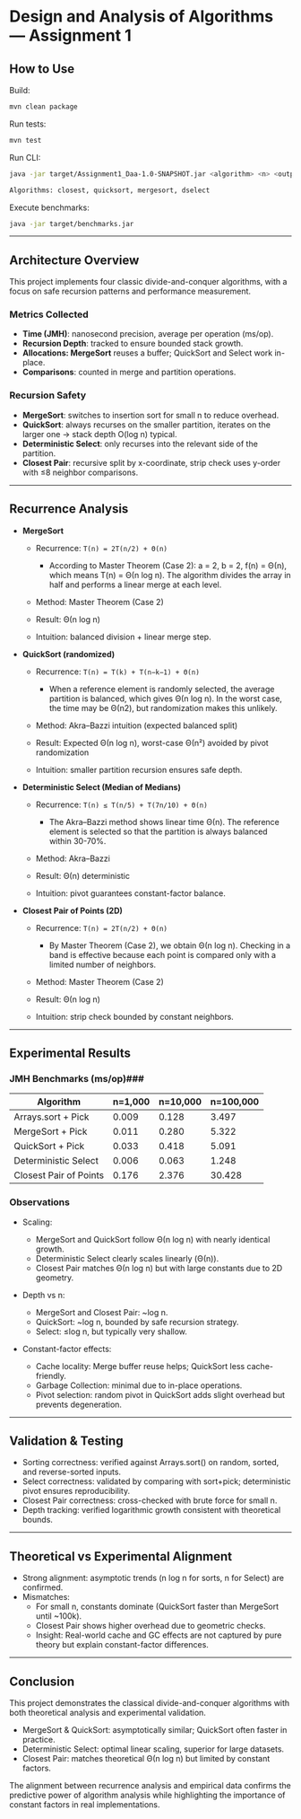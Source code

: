 # Design and Analysis of Algorithms — Assignment 1

## How to Use

Build:

```bash
mvn clean package
```

Run tests:

```bash
mvn test
```

Run CLI:

```bash
java -jar target/Assignment1_Daa-1.0-SNAPSHOT.jar <algorithm> <n> <output.csv>

Algorithms: closest, quicksort, mergesort, dselect
```

Execute benchmarks:

```bash
java -jar target/benchmarks.jar
```

---

## Architecture Overview

This project implements four classic divide-and-conquer algorithms, with a focus on safe recursion patterns and performance measurement.

### Metrics Collected
- **Time (JMH)**: nanosecond precision, average per operation (ms/op).<br>
- **Recursion Depth**: tracked to ensure bounded stack growth.
- **Allocations: MergeSort** reuses a buffer; QuickSort and Select work in-place.
- **Comparisons**: counted in merge and partition operations.

### Recursion Safety
- **MergeSort**: switches to insertion sort for small n to reduce overhead.
- **QuickSort**: always recurses on the smaller partition, iterates on the larger one → stack depth O(log n) typical.
- **Deterministic Select**: only recurses into the relevant side of the partition.
- **Closest Pair**: recursive split by x-coordinate, strip check uses y-order with ≤8 neighbor comparisons.

---

## Recurrence Analysis

- **MergeSort**
  - Recurrence: `T(n) = 2T(n/2) + Θ(n)`

    - According to Master Theorem (Case 2): a = 2, b = 2, f(n) = Θ(n), which means T(n) = Θ(n log n). The algorithm divides the array in half and performs a linear merge at each level.
  
  - Method: Master Theorem (Case 2)
  - Result: Θ(n log n)
  - Intuition: balanced division + linear merge step.
  
- **QuickSort (randomized)**
  - Recurrence: `T(n) = T(k) + T(n−k−1) + Θ(n)`

    - When a reference element is randomly selected, the average partition is balanced, which gives Θ(n log n). In the worst case, the time may be Θ(n2), but randomization makes this unlikely.
    
  - Method: Akra–Bazzi intuition (expected balanced split)
  - Result: Expected Θ(n log n), worst-case Θ(n²) avoided by pivot randomization
  - Intuition: smaller partition recursion ensures safe depth.
  
- **Deterministic Select (Median of Medians)**
  - Recurrence: `T(n) ≤ T(n/5) + T(7n/10) + Θ(n)`

    - The Akra–Bazzi method shows linear time Θ(n). The reference element is selected so that the partition is always balanced within 30-70%.
   
  - Method: Akra–Bazzi
  - Result: Θ(n) deterministic
  - Intuition: pivot guarantees constant-factor balance.
  
- **Closest Pair of Points (2D)**
  - Recurrence: `T(n) = 2T(n/2) + Θ(n)`

    - By Master Theorem (Case 2), we obtain Θ(n log n). Checking in a band is effective because each point is compared only with a limited number of neighbors.
        
  - Method: Master Theorem (Case 2)
  - Result: Θ(n log n)
  - Intuition: strip check bounded by constant neighbors.

---

## Experimental Results

### JMH Benchmarks (ms/op)###

|Algorithm	            |n=1,000	|n=10,000	|n=100,000|
|-----------------------|---------|---------|---------|
|Arrays.sort + Pick     |	0.009	  |0.128	  |3.497    |
|MergeSort + Pick	      |0.011	  |0.280	  |5.322    |
|QuickSort + Pick	      |0.033	  |0.418	  |5.091    |
|Deterministic Select	  |0.006	  |0.063	  |1.248    |
|Closest Pair of Points	|0.176	  |2.376	  |30.428   |

### Observations

- Scaling:
  - MergeSort and QuickSort follow Θ(n log n) with nearly identical growth.
  - Deterministic Select clearly scales linearly (Θ(n)).
  - Closest Pair matches Θ(n log n) but with large constants due to 2D geometry.
  
- Depth vs n:
  - MergeSort and Closest Pair: ~log n.
  - QuickSort: ~log n, bounded by safe recursion strategy.
  - Select: ≤log n, but typically very shallow.
  
- Constant-factor effects:
  - Cache locality: Merge buffer reuse helps; QuickSort less cache-friendly.
  - Garbage Collection: minimal due to in-place operations.
  - Pivot selection: random pivot in QuickSort adds slight overhead but prevents degeneration.

---

## Validation & Testing
- Sorting correctness: verified against Arrays.sort() on random, sorted, and reverse-sorted inputs.
- Select correctness: validated by comparing with sort+pick; deterministic pivot ensures reproducibility.
- Closest Pair correctness: cross-checked with brute force for small n.
- Depth tracking: verified logarithmic growth consistent with theoretical bounds.

---

## Theoretical vs Experimental Alignment
- Strong alignment: asymptotic trends (n log n for sorts, n for Select) are confirmed.
- Mismatches:
  - For small n, constants dominate (QuickSort faster than MergeSort until ~100k).
  - Closest Pair shows higher overhead due to geometric checks.
  - Insight: Real-world cache and GC effects are not captured by pure theory but explain constant-factor differences.

---

## Conclusion

This project demonstrates the classical divide-and-conquer algorithms with both theoretical analysis and experimental validation.
- MergeSort & QuickSort: asymptotically similar; QuickSort often faster in practice.
- Deterministic Select: optimal linear scaling, superior for large datasets.
- Closest Pair: matches theoretical Θ(n log n) but limited by constant factors.

The alignment between recurrence analysis and empirical data confirms the predictive power of algorithm analysis while highlighting the importance of constant factors in real implementations.
